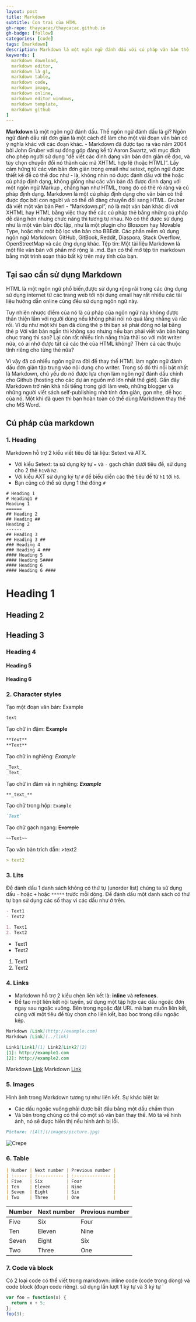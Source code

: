 ```yaml
---
layout: post
title: Markdown
subtitle: Con trai của HTML
gh-repo: thaycacac/thaycacac.github.io
gh-badge: [follow]
categories: [code]
tags: [markdown]
description: Markdown là một ngôn ngữ đánh dấu với cú pháp văn bản thô, được thiết kế để có, cách sử dụng markdown, markdown là gì chúng ta hãy cùng nhau học markdown nhé
keywords: [
  markdown download,
  markdown editor,
  markdown là gì,
  markdown table,
  markdown code,
  markdown image,
  markdown online,
  markdown editor windows,
  markdown template,
  markdown github
]
---
```


**Markdown** là một ngôn ngữ đánh dấu. Thế ngôn ngữ đánh dấu là gì? Ngôn ngữ đánh dấu rất đơn giản là một cách để làm cho một vài đoạn văn bản có ý nghĩa khác với các đoạn khác. - Markdown đã được tạo ra vào năm 2004 bởi John Gruber với sự đóng góp đáng kể từ Aaron Swartz, với mục đích cho phép người sử dụng “dễ viết các định dạng văn bản đơn giản dễ đọc, và tùy chọn chuyển đổi nó thành các mã XHTML hợp lệ (hoặc HTML)”.
Lấy cảm hứng từ các văn bản đơn giản trong email như setext, ngôn ngữ được thiết kế để có thể đọc như - là, không nhìn nó được đánh dấu với thẻ hoặc cú pháp định dạng, không giống như các văn bản đã được định dạng với một ngôn ngữ Markup , chẳng hạn như HTML, trong đó có thẻ rõ ràng và cú pháp định dạng. Markdown là một cú pháp định dạng cho văn bản có thể được đọc bởi con người và có thể dễ dàng chuyển đổi sang HTML.
Gruber đã viết một văn bản Perl - “Markdown.pl”, nó là một văn bản khác đi với XHTML hay HTML bằng việc thay thế các cú pháp thẻ bằng những cú pháp dễ dàng hơn nhưng chức năng thì tương tự nhau. Nó có thể được sử dụng như là một văn bản độc lập, như là một plugin cho Blosxom hay Movable Type, hoặc như một bộ lọc văn bản cho BBEdit.
Các phần mềm sử dụng ngôn ngữ Markdown: GitHub, GitBook, Reddit, Diaspora, Stack Overflow, OpenStreetMap và các ứng dụng khác.
Tệp tin: Một tài liệu Markdown là một file văn bản với phần mở rộng là .md. Bạn có thể mở tệp tin markdown bằng một trình soạn thảo bất kỳ trên máy tính của bạn.

## Tại sao cần sử dụng Markdown

HTML là một ngôn ngữ phổ biến,được sử dụng rộng rãi trong các ứng dụng sử dụng internet từ các trang web tới nội dung email hay rất nhiều các tài liệu hướng dẫn online cũng đều sử dụng ngôn ngữ này.

Tuy nhiên nhược điểm của nó là cú pháp của ngôn ngữ này không được thân thiện lắm với người dùng nếu không phải nói nó quá lằng nhằng và rắc rồi. Ví dụ như một khi bạn đã dùng thẻ p thì bạn sẽ phải đóng nó lại bằng thẻ p Với văn bản ngắn thì không sao nhưng nếu bạn phải viết văn bản hàng chục trang thì sao? Lại còn rất nhiều tính năng thừa thãi so với một writer nữa, có ai nhớ được tất cả các thẻ của HTML không? Thêm cả các thuộc tính riêng cho từng thẻ nữa?

Vì vậy đã có nhiều ngôn ngữ ra đời để thay thế HTML làm ngôn ngữ đánh dấu đơn giản tập trung vào nội dung cho writer. Trong số đó thì nổi bật nhất là Markdown, chủ yếu do nó được lựa chọn làm ngôn ngữ đánh dấu chính cho Github (hosting cho các dự án nguồn mở lớn nhất thế giới). Gần đây
Markdown trở nên khá nổi tiếng trong giới làm web, những blogger và những người viết sách self-publishing nhờ tính đơn giản, gọn nhẹ, dễ học của nó.
Một khi đã quen thì bạn hoàn toàn có thể dùng Markdown thay thế cho MS Word.

## Cú pháp của markdown

### 1. Heading

Markdown hỗ trợ 2 kiểu viết tiêu đề tài liệu: Setext và ATX.

- Với kiểu Setext: ta sử dụng ký tự `=` và `-` gạch chân dưới tiêu đề, sử dụng
  cho 2 thẻ `h1`và `h2`.
- Với kiểu AXT sử dụng ký tự `#` để biểu diễn các thẻ tiêu đề từ `h1` tới `h6`.
- Bạn cũng có thể sử dụng 1 thẻ đóng `#`

```
# Heading 1
# Heading1 #
Heading 1
======
## Heading 2
## Heading ##
Heading 2
------
## Heading 3
## Heading 3 ##
### Heading 4
### Heading 4 ###
#### Heading 5
#### Heading 5####
#### Heading 6
#### Heading 6 ####
```

# Heading 1

## Heading 2

## Heading 3

### Heading 4

#### Heading 5

#### Heading 6

### 2. Character styles

Tạo một đoạn văn bản: Example

```markdown
text
```

Tạo chữ in đậm: **Example**

```markdown
**Text**
**Text**
```

Tạo chữ in nghiêng: _Example_

```markdown
_Text_
_Text_
```

Tạo chữ in đâm và in nghiêng: **_Example_**

```markdown
**_text_**
```

Tạo chữ trong hộp: `Example`

```markdown
`Text`
```

Tạo chữ gạch ngang: ~~Example~~

```markdown
~~Text~~
```

Tạo văn bản trích dẫn: >text2

```markdown
> text2
```

### 3. Lits

Để dánh dấu 1 danh sách không có thứ tự (unorder list) chúng ta sử dụng
dấu `-` hoặc `+` hoặc `*****` trước mỗi dòng. Để đánh dấu một danh sách có
thứ tự bạn sử dụng các số thay vì các dấu như ở trên.

```markdown
- Text1
- Text2

1. Text1
2. Text2
```

- Text1
- Text2

1. Text1
2. Text2

### 4. Links

- Markdown hỗ trợ 2 kiểu chèn liên kết là: **inline** và **refences**.
- Để tạo một liên kết nội tuyến, sử dụng một tập hợp các dấu ngoặc đơn ngay sau ngoặc vuông. Bên trong ngoặc đặt URL mà bạn muốn liên kết, cùng với một tiêu đề tùy chọn cho liên kết, bao bọc trong dấu ngoặc kép.

```markdown
Markdown [Link](http://example.com)
Markdown [Link](../link)

Link1[Link1](1) Link2[Link2](2)
[1]: http://example1.com
[2]: http://example2.com
```

Markdown [Link](http://example.com)
Markdown [Link](../link)

### 5. Images

Hình ảnh trong Markdown tương tự như liên kết. Sự khác biệt là:

- Các dấu ngoặc vuông phải được bắt đầu bằng một dấu chấm than
- Và bên trong chúng có thể có một số văn bản thay thế. Mô tả về hình
  ảnh, nó sẽ được hiển thị nếu hình ảnh bị lỗi.

```markdown
Picture: ![Alt](/images/picture.jpg)
```

![Crepe](/assets/img/js-1.png)

### 6. Table

```markdown
| Number | Next number | Previous number |
| :----- | :---------- | :-------------- |
| Five   | Six         | Four            |
| Ten    | Eleven      | Nine            |
| Seven  | Eight       | Six             |
| Two    | Three       | One             |
```

| Number | Next number | Previous number |
| :----- | :---------- | :-------------- |
| Five   | Six         | Four            |
| Ten    | Eleven      | Nine            |
| Seven  | Eight       | Six             |
| Two    | Three       | One             |

### 7. Code và block

Có 2 loại code có thể viết trong markdown: inline code (code trong dòng) và
code block (đoạn code riêng). sử dụng lần lượt 1 ký tự và 3 ký tự `

```javascript
var foo = function(x) {
  return x + 5;
};
foo(3);
```
